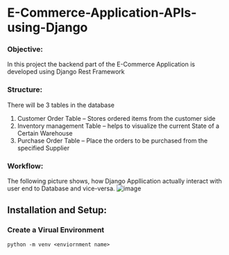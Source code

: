 # E-Commerce-Application-APIs-using-Django

### Objective:
In this project the backend part of the E-Commerce Application is developed using Django Rest Framework

### Structure:
There will be 3 tables in the database
1. Customer Order Table –  Stores ordered items from the customer side
2. Inventory management Table – helps to visualize the current State of a Certain Warehouse
3. Purchase Order Table – Place the orders to be purchased from the specified Supplier


### Workflow:
The following picture shows, how Django Appllication actually interact with user end to Database and vice-versa.
![image](https://user-images.githubusercontent.com/86600232/124011917-288a3980-d9fe-11eb-93ae-f1c93240da00.png)

## Installation and Setup: 
### Create a Virual Environment
```
python -m venv <enviornment name>
```

